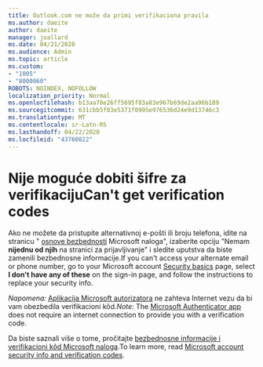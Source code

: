 ```yaml
---
title: Outlook.com ne može da primi verifikaciona pravila
ms.author: daeite
author: daeite
manager: joallard
ms.date: 04/21/2020
ms.audience: Admin
ms.topic: article
ms.custom:
- "1005"
- "8000060"
ROBOTS: NOINDEX, NOFOLLOW
localization_priority: Normal
ms.openlocfilehash: b13aa78e26ff5695f83a83e967b69de2aa96b189
ms.sourcegitcommit: 631cbb5f03e5371f0995e976536d24e9d13746c3
ms.translationtype: MT
ms.contentlocale: sr-Latn-RS
ms.lasthandoff: 04/22/2020
ms.locfileid: "43760822"
---
```

# <a name="cant-get-verification-codes"></a><span data-ttu-id="0360e-102">Nije moguće dobiti šifre za verifikaciju</span><span class="sxs-lookup"><span data-stu-id="0360e-102">Can't get verification codes</span></span>

<span data-ttu-id="0360e-103">Ako ne možete da pristupite alternativnoj e-pošti ili broju telefona, idite na stranicu " [osnove bezbednosti](https://account.microsoft.com/security) Microsoft naloga", izaberite opciju "Nemam **nijednu od njih** na stranici za prijavljivanje" i sledite uputstva da biste zamenili bezbednosne informacije.</span><span class="sxs-lookup"><span data-stu-id="0360e-103">If you can't access your alternate email or phone number, go to your Microsoft account [Security basics](https://account.microsoft.com/security) page, select **I don't have any of these** on the sign-in page, and follow the instructions to replace your security info.</span></span>

<span data-ttu-id="0360e-104">*Napomena:* [Aplikacija Microsoft autorizatora](https://go.microsoft.com/fwlink/?linkid=2016117) ne zahteva Internet vezu da bi vam obezbedila verifikacioni kôd.</span><span class="sxs-lookup"><span data-stu-id="0360e-104">*Note:* The [Microsoft Authenticator app](https://go.microsoft.com/fwlink/?linkid=2016117) does not require an internet connection to provide you with a verification code.</span></span>

<span data-ttu-id="0360e-105">Da biste saznali više o tome, pročitajte [bezbednosne informacije i verifikacioni kôd Microsoft naloga](https://support.microsoft.com/help/12428/).</span><span class="sxs-lookup"><span data-stu-id="0360e-105">To learn more, read [Microsoft account security info and verification codes](https://support.microsoft.com/help/12428/).</span></span>